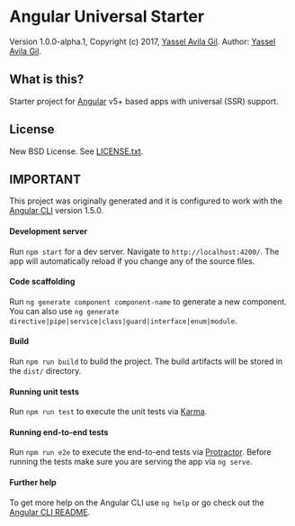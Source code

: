 Angular Universal Starter
=====

Version 1.0.0-alpha.1, Copyright (c) 2017, [Yassel Avila Gil](http://yasselavila.com).
Author: [Yassel Avila Gil](mailto:yassel.avila@gmail.com).

## What is this?

Starter project for [Angular](http://angular.io/) v5+ based apps with universal (SSR)
support.

## License

New BSD License. See [LICENSE.txt](./LICENSE.txt).

## IMPORTANT

This project was originally generated and it is configured to work with the
[Angular CLI](https://github.com/angular/angular-cli) version 1.5.0.

#### Development server

Run `npm start` for a dev server. Navigate to `http://localhost:4200/`. The app will
automatically reload if you change any of the source files.

#### Code scaffolding

Run `ng generate component component-name` to generate a new component. You can also
use `ng generate directive|pipe|service|class|guard|interface|enum|module`.

#### Build

Run `npm run build` to build the project. The build artifacts will be stored in the
`dist/` directory.

#### Running unit tests

Run `npm run test` to execute the unit tests via [Karma](https://karma-runner.github.io).

#### Running end-to-end tests

Run `npm run e2e` to execute the end-to-end tests via
[Protractor](http://www.protractortest.org/). Before running the tests make sure you are
serving the app via `ng serve`.

#### Further help

To get more help on the Angular CLI use `ng help` or go check out the
[Angular CLI README](https://github.com/angular/angular-cli/blob/master/README.md).
